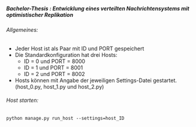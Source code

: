 ##### Bachelor-Thesis : Entwicklung eines verteilten Nachrichtensystems mit optimistischer Replikation

###### Allgemeines:

* Jeder Host ist als Paar mit ID und PORT gespeichert
* Die Standardkonfiguration hat drei Hosts:
	* ID = 0 und PORT = 8000
	* ID = 1 und PORT = 8001
	* ID = 2 und PORT = 8002
* Hosts können mit Angabe der jeweiligen Settings-Datei gestartet. (host_0.py, host_1.py und host_2.py)

###### Host starten:

```
python manage.py run_host --settings=host_ID
```
